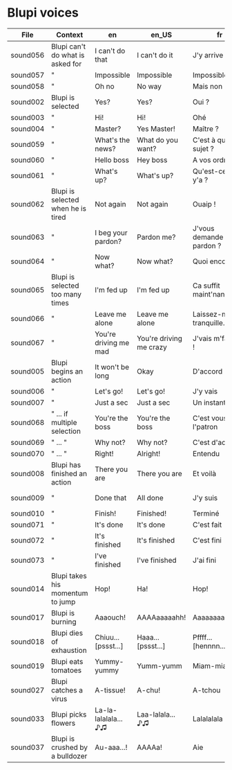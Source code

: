 # Blupi voices

| File     | Context                            | en                    | en_US                   | fr                      | pl (proposal)         |
| -------- | ---------------------------------- | --------------------- | ----------------------- | ----------------------- | --------------------- |
| sound056 | Blupi can't do what is asked for   | I can't do that       | I can't do it           | J'y arrive pas          | Nie mogę tego zrobić  |
| sound057 | "                                  | Impossible            | Impossible              | Impossible              | Niemożliwe            |
| sound058 | "                                  | Oh no                 | No way                  | Mais non                | Nie ma mowy           |
| sound002 | Blupi is selected                  | Yes?                  | Yes?                    | Oui ?                   | Tak?                  |
| sound003 | "                                  | Hi!                   | Hi!                     | Ohé                     | Cześć!                |
| sound004 | "                                  | Master?               | Yes Master!             | Maître ?                | Tak szefie?           |
| sound059 | "                                  | What's the news?      | What do you want?       | C'est à quel sujet ?    | W czym mogę pomóc?    |
| sound060 | "                                  | Hello boss            | Hey boss                | A vos ordres !          | Cześć szefie!         |
| sound061 | "                                  | What's up?            | What's up?              | Qu'est-ce qu'y y'a ?    | Co tam?               |
| sound062 | Blupi is selected when he is tired | Not again             | Not again               | Ouaip !                 | Tylko nie to          |
| sound063 | "                                  | I beg your pardon?    | Pardon me?              | J'vous demande pardon ? | Przepraszam?          |
| sound064 | "                                  | Now what?             | Now what?               | Quoi encore !           | I co teraz?           |
| sound065 | Blupi is selected too many times   | I'm fed up            | I'm fed up              | Ca suffit maint'nant.   | Mam już dosyć         |
| sound066 | "                                  | Leave me alone        | Leave me alone          | Laissez-moi tranquille. | Zostaw mnie w spokoju |
| sound067 | "                                  | You're driving me mad | You're driving me crazy | J'vais m'fâcher !       | Denerwujesz mnie      |
| sound005 | Blupi begins an action             | It won't be long      | Okay                    | D'accord !              | Okej                  |
| sound006 | "                                  | Let's go!             | Let's go!               | J'y vais                | Idziemy!              |
| sound007 | "                                  | Just a sec            | Just a sec              | Un instant              | Chwilunia             |
| sound068 | " ... if multiple selection        | You're the boss       | You're the boss         | C'est vous l'patron     | Ty jesteś tu szefem   |
| sound069 | " ... "                            | Why not?              | Why not?                | C'est d'accord          | Czemu nie?            |
| sound070 | " ... "                            | Right!                | Alright!                | Entendu                 | Jasne!                |
| sound008 | Blupi has finished an action       | There you are         | There you are           | Et voilà                | I gotowe              |
| sound009 | "                                  | Done that             | All done                | J'y suis                | Wszystko zrobione     |
| sound010 | "                                  | Finish!               | Finished!               | Terminé                 | Już!                  |
| sound071 | "                                  | It's done             | It's done               | C'est fait              | Zrobione              |
| sound072 | "                                  | It's finished         | It's finished           | C'est fini              | Skończone             |
| sound073 | "                                  | I've finished         | I've finished           | J'ai fini               | Skończyłem            |
| sound014 | Blupi takes his momentum to jump   | Hop!                  | Ha!                     | Hop!                    | Hop!                  |
| sound017 | Blupi is burning                   | Aaaouch!              | AAAAaaaaahh!            | Aaaaaaaahhhh...         | Ałłłć!                |
| sound018 | Blupi dies of exhaustion           | Chiuu...[pssst...]    | Haaa...[pssst...]       | Pffff... [hennnn...]    | Fiu...[pssst...]      |
| sound019 | Blupi eats tomatoes                | Yummy-yummy           | Yumm-yumm               | Miam-miam               | Mniam-mniam           |
| sound027 | Blupi catches a virus              | A-tissue!             | A-chu!                  | A-tchou                 | A-psik!               |
| sound033 | Blupi picks flowers                | La-la-lalalala... ♪♫  | Laa-lalala... ♪♫        | Lalalalala ♪♫           | TROLOLOLOLO... ♪♫     |
| sound037 | Blupi is crushed by a bulldozer    | Au-aaa...!            | AAAAa!                  | Aie                     | Ajjj!                 |
